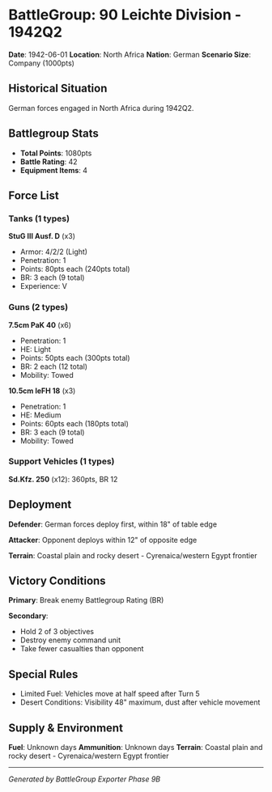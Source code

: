 # BattleGroup: 90 Leichte Division - 1942Q2

**Date**: 1942-06-01
**Location**: North Africa
**Nation**: German
**Scenario Size**: Company (1000pts)

## Historical Situation

German forces engaged in North Africa during 1942Q2.

## Battlegroup Stats

- **Total Points**: 1080pts
- **Battle Rating**: 42
- **Equipment Items**: 4

## Force List

### Tanks (1 types)

**StuG III Ausf. D** (x3)
- Armor: 4/2/2 (Light)
- Penetration: 1
- Points: 80pts each (240pts total)
- BR: 3 each (9 total)
- Experience: V

### Guns (2 types)

**7.5cm PaK 40** (x6)
- Penetration: 1
- HE: Light
- Points: 50pts each (300pts total)
- BR: 2 each (12 total)
- Mobility: Towed

**10.5cm leFH 18** (x3)
- Penetration: 1
- HE: Medium
- Points: 60pts each (180pts total)
- BR: 3 each (9 total)
- Mobility: Towed

### Support Vehicles (1 types)

**Sd.Kfz. 250** (x12): 360pts, BR 12

## Deployment

**Defender**: German forces deploy first, within 18" of table edge

**Attacker**: Opponent deploys within 12" of opposite edge

**Terrain**: Coastal plain and rocky desert - Cyrenaica/western Egypt frontier

## Victory Conditions

**Primary**: Break enemy Battlegroup Rating (BR)

**Secondary**:
- Hold 2 of 3 objectives
- Destroy enemy command unit
- Take fewer casualties than opponent

## Special Rules

- Limited Fuel: Vehicles move at half speed after Turn 5
- Desert Conditions: Visibility 48" maximum, dust after vehicle movement

## Supply & Environment

**Fuel**: Unknown days
**Ammunition**: Unknown days
**Terrain**: Coastal plain and rocky desert - Cyrenaica/western Egypt frontier

---

*Generated by BattleGroup Exporter Phase 9B*

